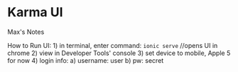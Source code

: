 # Karma UI

Max's Notes

How to Run UI:
	1) in terminal, enter command: `ionic serve`
		//opens UI in chrome
	2) view in Developer Tools' console
	3) set device to mobile, Apple 5 for now
	4) login info:
		a) username: user
		b) pw: secret
